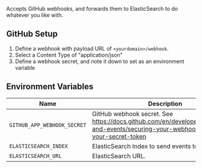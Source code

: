Accepts GitHub webhooks, and forwards them to ElasticSearch to do whatever you
like with.

## GitHub Setup

1. Define a webhook with payload URL of `<yourdomain>/webhook`.
2. Select a Content Type of "application/json"
3. Define a webhook secret, and note it down to set as an environment variable

## Environment Variables

| Name                        | Description                                                                                                                           |
| --------------------------- | ------------------------------------------------------------------------------------------------------------------------------------- |
| `GITHUB_APP_WEBHOOK_SECRET` | GitHub webhook secret. See https://docs.github.com/en/developers/webhooks-and-events/securing-your-webhooks#setting-your-secret-token |
| `ELASTICSEARCH_INDEX`       | ElasticSearch Index to send events to.                                                                                                |
| `ELASTICSEARCH_URL`         | ElasticSearch URL.                                                                                                                    |

